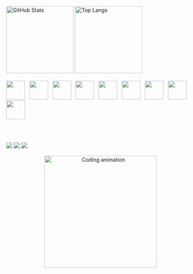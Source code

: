 <div align="left">
  <img src="https://github-readme-stats.vercel.app/api?username=GuilhermeViana14&show_icons=true&theme=dark" alt="GitHub Stats" height="180em"/>
  <img src="https://github-readme-stats.vercel.app/api/top-langs/?username=GuilhermeViana14&layout=compact&theme=dark" alt="Top Langs" height="180em"/>
</div>

<br>

<div align="left">
  <img src="https://cdn.jsdelivr.net/gh/devicons/devicon/icons/javascript/javascript-original.svg" width="50" height="50"/>
  &nbsp;
  <img src="https://cdn.jsdelivr.net/gh/devicons/devicon/icons/typescript/typescript-original.svg" width="50" height="50"/>
  &nbsp;
  <img src="https://cdn.jsdelivr.net/gh/devicons/devicon/icons/python/python-original.svg" width="50" height="50"/>
  &nbsp;
  <img src="https://cdn.jsdelivr.net/gh/devicons/devicon/icons/react/react-original.svg" width="50" height="50"/>
  &nbsp;
  <img src="https://cdn.jsdelivr.net/gh/devicons/devicon/icons/fastapi/fastapi-original.svg" width="50" height="50"/>
  &nbsp;
  <img src="https://cdn.jsdelivr.net/gh/devicons/devicon/icons/nodejs/nodejs-original.svg" width="50" height="50"/>
  &nbsp;
  <img src="https://cdn.jsdelivr.net/gh/devicons/devicon/icons/html5/html5-original.svg" width="50" height="50"/>
  &nbsp;
  <img src="https://cdn.jsdelivr.net/gh/devicons/devicon/icons/css3/css3-original.svg" width="50" height="50"/>
  &nbsp;
  <img src="https://cdn.jsdelivr.net/gh/devicons/devicon/icons/java/java-original.svg" width="50" height="50"/>
</div>

<br><br>

<div align="left" display="flex">
  <a href="https://discord.com/guizin#5502"><img src="https://img.shields.io/badge/Discord-5865F2?style=for-the-badge&logo=discord&logoColor=white"/></a>
  <a href="mailto:guilhermevianafilgueiras@gmail.com"><img src="https://img.shields.io/badge/Gmail-D14836?style=for-the-badge&logo=gmail&logoColor=white"/></a>
  <a href="https://www.linkedin.com/in/guilherme-viana-4b5211234"><img src="https://img.shields.io/badge/LinkedIn-0A66C2?style=for-the-badge&logo=linkedin&logoColor=white"/></a>
</div>

<br>

<div align="center">
  <img src="https://raw.githubusercontent.com/abhisheknaiidu/awesome-github-profile-readme/master/assets/programmer.gif" alt="Coding animation" width="300"/>
</div>
